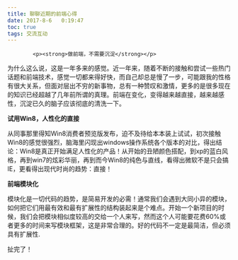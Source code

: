```yaml
---
title: 聊聊近期的前端心得
date: 2017-8-6   0:19:47
toc: true
tags: 交流互动
---
```


			<p><strong>做前端，不需要沉淀</strong></p>
<p>为什么这么说，这是一年多来的感觉。近一年来，随着不断的接触和尝试一些热门话题和前端技术，感觉一切都来得好快，而自己却总是慢了一步，可能跟我的性格有很大关系，但面对层出不穷的新事物，总有一种赞叹和激情，更多的是很多现在的知识已经超越了几年前所谓的真理。前端在变化，变得越来越直接，越来越感性，沉淀已久的脑子应该彻底的清洗一下。</p>
<p><strong>试用Win8，人性化的直接</strong></p>
<p>从同事那里得知Win8消费者预览版发布，迫不及待给本本装上试试，初次接触Win8的感觉很强烈，脑海里闪现出windows操作系统各个版本的对比，得出结论：Win8是真正开始满足人性化的产品！从开始的丑陋颜色搭配，到xp的蓝白风格，再到win7的炫彩华丽，再到而今Win8的纯色与直线，看得出微软不是只会搞IE，更看得出现代时尚的趋势：直接！</p>
<p><strong>前端模块化</strong></p>
<p>模块化是一切代码的趋势，是简易开发的必需！通常我们会遇到大同小异的模块，如何把它们用最有效和最有扩展性的结构装起来是个难点。开始一个新项目的时候，我们会把模块相似度较高的交给一个人来写，然而这个人可能要花费60%或者更多的时间来写模块框架，这是非常合理的。好的代码不一定是最简洁，但必须具有扩展性.</p>
<p>扯完了！</p>
		